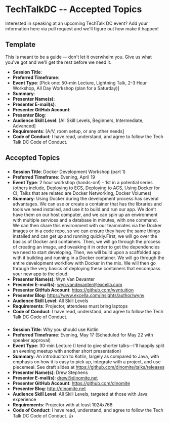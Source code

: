 # TechTalkDC -- Accepted Topics
Interested in speaking at an upcoming TechTalk DC event? Add your information here via pull request and we'll figure out how make it happen!

## Template
This is meant to be a guide -- don't let it overwhelm you. Give us what you've got and we'll get the rest before we need it.


* **Session Title**:  
 * **Preferred Timeframe**:  
 * **Event Type**: [Pick one: 50-min Lecture, Lightning Talk, 2-3 Hour Workshop, All Day Workshop (plan for a Saturday)]
 * **Summary**:
 * **Presenter Name(s)**:
 * **Presenter E-mail(s)**:
 * **Presenter GitHub Account**:
 * **Presenter Blog**:
 * **Audience Skill Level**: [All Skill Levels, Beginners, Intermediate, Advanced]
 * **Requirements**: [A/V, room setup, or any other needs]
 * **Code of Conduct**: I have read, understand, and agree to follow the Tech Talk DC Code of Conduct.

## Accepted Topics
### 
* **Session Title**: Docker Development Workshop (part 1)
 * **Preferred Timeframe**: Evening, April 19
 * **Event Type**: 2 hour workshop (hands-on!) - 1st in a potential series (others include, Deploying to ECS, Deploying to ACS, Using Docker for CI; Talks that are related are Docker Networking, Docker Volumes)
 * **Summary**: Using Docker during the development process has several advantages. We can use or create a container that has the libraries and tools we need installed, and use it to build and run our app. We don’t have them on our host computer, and we can spin up an environment with multiple services and a database in minutes, with one command. We can then share this environment with our teammates via the Docker images or in a code repo, so we can ensure they have the same things installed and can get up and running quickly.First, we will go over the basics of Docker and containers. Then, we will go through the process of creating an image, and tweaking it in order to get the dependencies we need to start developing. Then, we will build upon a scaffolded app with it building and running in a Docker container. We will go through the entire development workflow with Docker in the mix. We will then go through the very basics of deploying these containers that encompass your new app to the cloud. 
 * **Presenter Name(s)**: Wyn Van Devanter 
 * **Presenter E-mail(s)**: wyn.vandevanter@excella.com
 * **Presenter GitHub Account**: https://github.com/wyntuition
 * **Presenter Blog**: https://www.excella.com/insights/author/wynv
 * **Audience Skill Level**: All Skill Levels
 * **Requirements**: Projector, attendees must bring laptops
 * **Code of Conduct**: I have read, understand, and agree to follow the Tech Talk DC Code of Conduct.

###

* **Session Title**: Why you should use Kotlin
 * **Preferred Timeframe**: Evening, May 17 (Scheduled for May 22 with speaker approval)
 * **Event Type**: 30-min Lecture (I tend to give shorter talks—I'll happily split an evening meetup with another short presentation)
 * **Summary**: An introduciton to Kotlin, largely as compared to Java, with emphasis on how it is easy to pick up, integrate with a project, and use piecemeal.  See draft slides at https://github.com/dinomite/talks/releases
 * **Presenter Name(s)**: Drew Stephens
 * **Presenter E-mail(s)**: drew@dinomite.net
 * **Presenter GitHub Account**: https://github.com/dinomite
 * **Presenter Blog**: http://dinomite.net
 * **Audience Skill Level**: All Skill Levels, targeted at those with Java experience
 * **Requirements**: Projector with at least 1024x768
 * **Code of Conduct**: I have read, understand, and agree to follow the Tech Talk DC Code of Conduct. 👍
